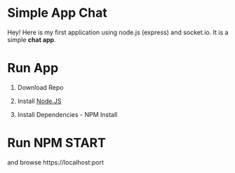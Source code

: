 Simple App Chat
===================


Hey! Here is my first application using node.js (express) and socket.io. It is a simple **chat app**. 

# Run App

1) Download Repo

2) Install [Node.JS](https://nodejs.org/en/) 

3) Install Dependencies - NPM Install


# Run NPM START 

and browse https://localhost:port
